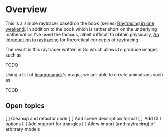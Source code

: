# Overview

This is a simple raytracer based on the book (series) [Raytracing in one weekend](https://raytracing.github.io/). In addition to the book which is rather short on the underlying mathematics I've used the famous, albeit difficult to obtain physically, [An introduction to raytracing](https://www.realtimerendering.com/raytracing/An-Introduction-to-Ray-Tracing-The-Morgan-Kaufmann-Series-in-Computer-Graphics-.pdf) for theoretical concepts of raytracing.

The result is this raytracer written in Go which allows to produce images such as

TODO

Using a bit of [Imagemagick](https://imagemagick.org/index.php)'s magic, we are able to create animations such as 

TOOD

## Open topics

[ ] Cleanup and refactor code
[ ] Add scene description format
[ ] Add CLI options
[ ] Add support for triangles 
[ ] Allow import (and raytracing) of arbitrary models